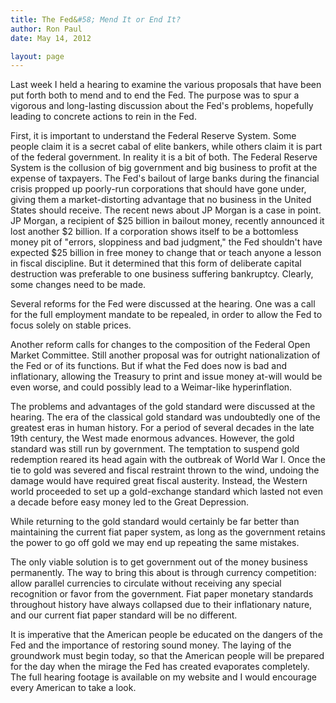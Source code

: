 ```yaml
---
title: The Fed&#58; Mend It or End It?
author: Ron Paul
date: May 14, 2012

layout: page
---
```


Last week I held a hearing to examine the various proposals that have
been put forth both to mend and to end the Fed.  The purpose was to spur
a vigorous and long-lasting discussion about the Fed's problems,
hopefully leading to concrete actions to rein in the Fed.

First, it is important to understand the Federal Reserve System.  Some
people claim it is a secret cabal of elite bankers, while others claim
it is part of the federal government.  In reality it is a bit of both. 
The Federal Reserve System is the collusion of big government and big
business to profit at the expense of taxpayers.  The Fed's bailout of
large banks during the financial crisis propped up poorly-run
corporations that should have gone under, giving them a
market-distorting advantage that no business in the United States should
receive.  The recent news about JP Morgan is a case in point.  JP
Morgan, a recipient of \$25 billion in bailout money, recently announced
it lost another \$2 billion.  If a corporation shows itself to be a
bottomless money pit of "errors, sloppiness and bad judgment," the Fed
shouldn't have expected \$25 billion in free money to change that or
teach anyone a lesson in fiscal discipline.  But it determined that this
form of deliberate capital destruction was preferable to one business
suffering bankruptcy.  Clearly, some changes need to be made.

Several reforms for the Fed were discussed at the hearing.  One was a
call for the full employment mandate to be repealed, in order to allow
the Fed to focus solely on stable prices. 

Another reform calls for changes to the composition of the Federal Open
Market Committee.  Still another proposal was for outright
nationalization of the Fed or of its functions.  But if what the Fed
does now is bad and inflationary, allowing the Treasury to print and
issue money at-will would be even worse, and could possibly lead to a
Weimar-like hyperinflation.

The problems and advantages of the gold standard were discussed at the
hearing.  The era of the classical gold standard was undoubtedly one of
the greatest eras in human history.  For a period of several decades in
the late 19th century, the West made enormous advances.  However, the
gold standard was still run by government.  The temptation to suspend
gold redemption reared its head again with the outbreak of World War I. 
Once the tie to gold was severed and fiscal restraint thrown to the
wind, undoing the damage would have required great fiscal austerity. 
Instead, the Western world proceeded to set up a gold-exchange standard
which lasted not even a decade before easy money led to the Great
Depression. 

While returning to the gold standard would certainly be far better than
maintaining the current fiat paper system, as long as the government
retains the power to go off gold we may end up repeating the same
mistakes.

The only viable solution is to get government out of the money business
permanently.  The way to bring this about is through currency
competition: allow parallel currencies to circulate without receiving
any special recognition or favor from the government.  Fiat paper
monetary standards throughout history have always collapsed due to their
inflationary nature, and our current fiat paper standard will be no
different. 

It is imperative that the American people be educated on the dangers of
the Fed and the importance of restoring sound money.  The laying of the
groundwork must begin today, so that the American people will be
prepared for the day when the mirage the Fed has created evaporates
completely.  The full hearing footage is available on my website and I
would encourage every American to take a look.
